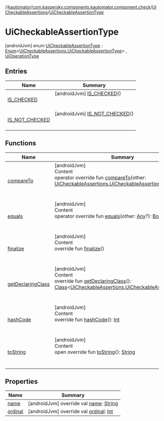 //[kautomator](../../../index.md)/[com.kaspersky.components.kautomator.component.check](../../index.md)/[UiCheckableAssertions](../index.md)/[UiCheckableAssertionType](index.md)



# UiCheckableAssertionType  
 [androidJvm] enum [UiCheckableAssertionType](index.md) : [Enum](https://kotlinlang.org/api/latest/jvm/stdlib/kotlin/-enum/index.html)<[UiCheckableAssertions.UiCheckableAssertionType](index.md)> , [UiOperationType](../../../com.kaspersky.components.kautomator.intercept.operation/-ui-operation-type/index.md)   


## Entries  
  
|  Name|  Summary| 
|---|---|
| [IS_CHECKED](-i-s_-c-h-e-c-k-e-d/index.md)|  [androidJvm] [IS_CHECKED](-i-s_-c-h-e-c-k-e-d/index.md)()  <br>  <br>   <br>
| [IS_NOT_CHECKED](-i-s_-n-o-t_-c-h-e-c-k-e-d/index.md)|  [androidJvm] [IS_NOT_CHECKED](-i-s_-n-o-t_-c-h-e-c-k-e-d/index.md)()  <br>  <br>   <br>


## Functions  
  
|  Name|  Summary| 
|---|---|
| [compareTo](https://kotlinlang.org/api/latest/jvm/stdlib/kotlin/-enum/compare-to.html)| [androidJvm]  <br>Content  <br>operator override fun [compareTo](https://kotlinlang.org/api/latest/jvm/stdlib/kotlin/-enum/compare-to.html)(other: [UiCheckableAssertions.UiCheckableAssertionType](index.md)): [Int](https://kotlinlang.org/api/latest/jvm/stdlib/kotlin/-int/index.html)  <br><br><br>
| [equals](https://kotlinlang.org/api/latest/jvm/stdlib/kotlin/-enum/equals.html)| [androidJvm]  <br>Content  <br>operator override fun [equals](https://kotlinlang.org/api/latest/jvm/stdlib/kotlin/-enum/equals.html)(other: [Any](https://kotlinlang.org/api/latest/jvm/stdlib/kotlin/-any/index.html)?): [Boolean](https://kotlinlang.org/api/latest/jvm/stdlib/kotlin/-boolean/index.html)  <br><br><br>
| [finalize](https://kotlinlang.org/api/latest/jvm/stdlib/kotlin/-enum/finalize.html)| [androidJvm]  <br>Content  <br>override fun [finalize](https://kotlinlang.org/api/latest/jvm/stdlib/kotlin/-enum/finalize.html)()  <br><br><br>
| [getDeclaringClass](https://kotlinlang.org/api/latest/jvm/stdlib/kotlin/-enum/get-declaring-class.html)| [androidJvm]  <br>Content  <br>override fun [getDeclaringClass](https://kotlinlang.org/api/latest/jvm/stdlib/kotlin/-enum/get-declaring-class.html)(): [Class](https://docs.oracle.com/javase/8/docs/api/java/lang/Class.html)<[UiCheckableAssertions.UiCheckableAssertionType](index.md)>  <br><br><br>
| [hashCode](https://kotlinlang.org/api/latest/jvm/stdlib/kotlin/-enum/hash-code.html)| [androidJvm]  <br>Content  <br>override fun [hashCode](https://kotlinlang.org/api/latest/jvm/stdlib/kotlin/-enum/hash-code.html)(): [Int](https://kotlinlang.org/api/latest/jvm/stdlib/kotlin/-int/index.html)  <br><br><br>
| [toString](https://kotlinlang.org/api/latest/jvm/stdlib/kotlin/-enum/to-string.html)| [androidJvm]  <br>Content  <br>open override fun [toString](https://kotlinlang.org/api/latest/jvm/stdlib/kotlin/-enum/to-string.html)(): [String](https://kotlinlang.org/api/latest/jvm/stdlib/kotlin/-string/index.html)  <br><br><br>


## Properties  
  
|  Name|  Summary| 
|---|---|
| [name](index.md#com.kaspersky.components.kautomator.component.check/UiCheckableAssertions.UiCheckableAssertionType/name/#/PointingToDeclaration/)|  [androidJvm] override val [name](index.md#com.kaspersky.components.kautomator.component.check/UiCheckableAssertions.UiCheckableAssertionType/name/#/PointingToDeclaration/): [String](https://kotlinlang.org/api/latest/jvm/stdlib/kotlin/-string/index.html)   <br>
| [ordinal](index.md#com.kaspersky.components.kautomator.component.check/UiCheckableAssertions.UiCheckableAssertionType/ordinal/#/PointingToDeclaration/)|  [androidJvm] override val [ordinal](index.md#com.kaspersky.components.kautomator.component.check/UiCheckableAssertions.UiCheckableAssertionType/ordinal/#/PointingToDeclaration/): [Int](https://kotlinlang.org/api/latest/jvm/stdlib/kotlin/-int/index.html)   <br>

